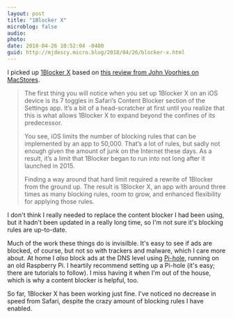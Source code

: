 ```yaml
---
layout: post
title: "1Blocker X"
microblog: false
audio: 
photo: 
date: 2018-04-26 10:52:04 -0400
guid: http://mjdescy.micro.blog/2018/04/26/blocker-x.html
---
```

I picked up [1Blocker X](https://1blocker.com/) based on [this review from John Voorhies on MacStores](https://www.macstories.net/reviews/1blocker-x-for-ios-review/). 

> The first thing you will notice when you set up 1Blocker X on an iOS device is its 7 toggles in Safari’s Content Blocker section of the Settings app. It’s a bit of a head-scratcher at first until you realize that this is what allows 1Blocker X to expand beyond the confines of its predecessor.
> 
> You see, iOS limits the number of blocking rules that can be implemented by an app to 50,000. That’s a lot of rules, but sadly not enough given the amount of junk on the Internet these days. As a result, it’s a limit that 1Blocker began to run into not long after it launched in 2015.
> 
> Finding a way around that hard limit required a rewrite of 1Blocker from the ground up. The result is 1Blocker X, an app with around three times as many blocking rules, room to grow, and enhanced flexibility for applying those rules.

I don't think I really needed to replace the content blocker I had been using, but it hadn't been updated in a really long time, so I'm not sure it's blocking rules are up-to-date. 

Much of the work these things do is invisilble. It's easy to see if ads are blocked, of course, but not so with trackers and malware, which I care more about. At home I _also_ block ads at the DNS level using [Pi-hole](https://pi-hole.net/), running on an old Raspberry Pi. I heartily recommend setting up a Pi-hole (it's easy; there are tutorials to follow). I miss having it when I'm out of the house, which is why a content blocker is helpful, too.

So far, 1Blocker X has been working just fine. I've noticed no decrease in speed from Safari, despite the crazy amount of blocking rules I have enabled.
